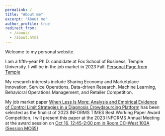 ```yaml
---
permalink: /
title: "About me"
excerpt: "About me"
author_profile: true
redirect_from: 
  - /about/
  - /about.html
---
```

Welcome to my personal website.

I am a fifth-year Ph.D. candidate at Fox School of Business, Temple University. I will be in the job market in 2023 Fall.
[Personal Page from Temple](https://www.fox.temple.edu/directory/jingxuan-geng)

My research interests include Sharing Economy and Marketplace Innovation, Service Operations, Data-driven Research, Machine Learning, Behavioral Operations Management, and Retailer Competition.


My job market paper [When Less Is More: Analysis and Empirical Evidence of Control Limit Strategies in a Diagnosis Crowdsourcing Platform](https://papers.ssrn.com/sol3/papers.cfm?abstract_id=4508590) has been selected as the finalist of 2023 INFORMS TIMES Best Working Paper Award Competition.
I will present this paper at the 2023 INFORMS Annual Meeting at the award session on [Oct 16, 12:45-2:00 pm in Room CC-West 103A (Session MC65)](https://www.abstractsonline.com/pp8/?__hstc=194041586.bd6d4bf9f2dce6668f917286fcf9c8f5.1693598389579.1694494687517.1694546830644.17&__hssc=194041586.2.1694546830644&__hsfp=1531136680&hsCtaTracking=8f511889-324a-41b3-a438-37ad295392e9%7C0c80c5d7-cc8d-4989-9b70-52de4c44b90b#!/10856/session/67![image](https://github.com/JingxuanGeng/JingxuanGeng.github.io/assets/19148327/3e763d75-3f6a-4619-a513-ec7f8d6b6160)
)
